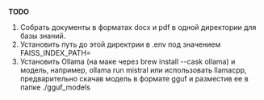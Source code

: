 **TODO**
1. Собрать документы в форматах docx и pdf в одной директории для базы знаний.
2. Установить путь до этой директрии в .env под значением FAISS_INDEX_PATH=
3. Установить Ollama (на маке через brew install --cask ollama) и модель, например, ollama run mistral
или использовать llamacpp, предварительно скачав модель в формате gguf и разместив ее в папке ./gguf_models
